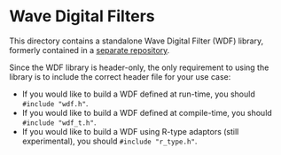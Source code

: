 # Wave Digital Filters

This directory contains a standalone Wave Digital Filter (WDF) library, formerly contained in a [separate repository](https://github.com/jatinchowdhury18/WaveDigitalFilters).

Since the WDF library is header-only, the only requirement to using the library is to include the correct header file for your use case:
- If you would like to build a WDF defined at run-time, you should `#include "wdf.h"`.
- If you would like to build a WDF defined at compile-time, you should `#include "wdf_t.h"`.
- If you would like to build a WDF using R-type adaptors (still experimental), you should `#include "r_type.h"`.
